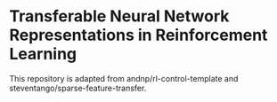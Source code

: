 Transferable Neural Network Representations in Reinforcement Learning
=====================

This repository is adapted from andnp/rl-control-template and steventango/sparse-feature-transfer.